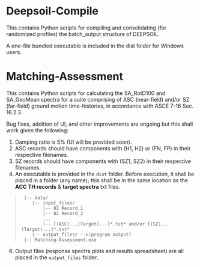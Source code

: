 # Deepsoil-Compile
This contains Python scripts for compiling and consolidating (for randomized profiles) the batch_output structure of DEEPSOIL.

A one-file bundled executable is included in the dist folder for Windows users.


# Matching-Assessment
This contains Python scripts for calculating the SA_RotD100 and SA_GeoMean spectra for a suite comprising of ASC (near-field) and/or SZ (far-field) ground motion time-histories, in accordance with ASCE 7-16 Sec. 16.2.3.

Bug fixes, addition of UI, and other improvements are ongoing but this shall work given the following:
1. Damping ratio is 5% (UI will be provided soon).
2. ASC records should have components with (H1, H2) or (FN, FP) in their respective filenames.
3. SZ records should have components with (SZ1, SZ2) in their respective filenames.
4. An executable is provided in the `dist` folder. Before execution, it shall be placed in a folder (any name); this shall be in the same location as the **ACC TH records** & **target spectra** txt files.
    
>      |-- data/
>         |-- input_files/
>             |-- 01 Record_1
>             |-- 02 Record_2
>             ...
>             |-- [(ASC)...(Target)...]*.txt* and/or [(SZ)...(Target)...]*.txt*
>         |-- output_files/ -->(program output)
>      |-- Matching-Assessment.exe
    
6. Output files (response spectra plots and results spreadsheet) are all placed in the `output_files` folder.
